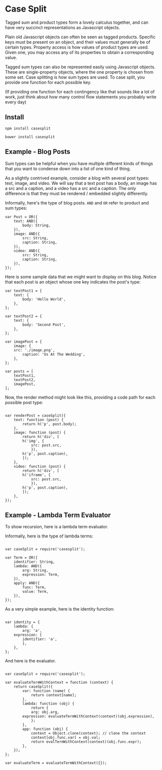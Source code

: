 # Case Split

Tagged sum and product types form a lovely calculus together, and can
have very succinct representations as Javascript objects.

Plain old Javascript objects can often be seen as tagged products.
Specific keys must be present on an object, and their values must
generally be of certain types.  Property access is how values of
product types are used.  Given one, you may access any of its
properties to obtain a corresponding value.

Tagged sum types can also be represented easily using Javascript
objects.  These are single-property objects, where the one property is
chosen from some set.  Case splitting is how sum types are used.  To
case split, you provide one function for each possible key.

(If providing one function for each contingency like that sounds like
a lot of work, just think about how many control flow statements you
probably write every day)

## Install

`npm install casesplit`

`bower install casesplit`

## Example - Blog Posts

Sum types can be helpful when you have multiple different kinds of
things that you want to condense down into a list of one kind of
thing.

As a slightly contrived example, consider a blog with several post
types: text, image, and video.  We will say that a text post has a
body, an image has a src and a caption, and a video has a src and a
caption.  The only difference is that they must be rendered / embedded
slightly differently.

Informally, here's the type of blog posts.  `AND` and `OR` refer to
product and sum types:

```
var Post = OR({
    text: AND({
        body: String,
    }),
    image: AND({
        src: String,
        caption: String,
    }),
    video: AND({
        src: String,
        caption: String,
    }),
});
```

Here is some sample data that we might want to display on this blog.
Notice that each post is an object whose one key indicates the post's
type:

```
var textPost1 = {
    text: {
        body: 'Hello World',
    },
};

var textPost2 = {
    text: {
        body: 'Second Post',
    },
};

var imagePost = {
    image: {
	src: './image.png',
        caption: 'Us At The Wedding',
    },
};

var posts = [
    textPost1,
    textPost2,
    imagePost,
];
```

Now, the render method might look like this, providing a code path for
each possible post type:


```

var renderPost = caseSplit({
    text: function (post) {
        return h('p', post.body);
    },
    image: function (post) {
        return h('div', [
	    h('img', {
	        src: post.src,
            }),
	    h('p', post.caption),
        ]);
    },
    video: function (post) {
        return h('div', [
	    h('iframe', {
	        src: post.src,
            }),
	    h('p', post.caption),
        ]);
    },
});

```

## Example - Lambda Term Evaluator

To show recursion, here is a lambda term evaluator.

Informally, here is the type of lambda terms:

```

var caseSplit = require('casesplit');

var Term = OR({
    identifier: String,
    lambda: AND({
        arg: String,
        expression: Term,
    }),
    apply: AND({
        func: Term,
        value: Term,
    }),
});

```

As a very simple example, here is the identity function:

```

var identity = {
    lambda: {
        arg: 'a',
	expression: {
	    identifier: 'a',
        },
    },
};

```

And here is the evaluator.

```

var caseSplit = require('casesplit');

var evaluateTermWithContext = function (context) {
    return caseSplit({
        var: function (name) {
            return context[name];
        },
        lambda: function (obj) {
            return {
	        arg: obj.arg,
		expression: evaluateTermWithContext(context)(obj.expression),
            };
        },
        app: function (obj) {
            context = Object.clone(context); // clone the context
            context[obj.func.var] = obj.val;
            return evalTermWithContext(context)(obj.func.expr);
        },
    });
};

var evaluateTerm = evaluateTermWithContext({});

```
